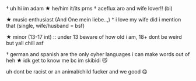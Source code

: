 † uh hi im adam
★ he/him it/its prns
† aceflux aro and wife lover!! (bi)

★ music enthusiast (And One mein liebe..,)
† i love my wife did i mention that (single, wife/husband = bsf)

★ minor (13-17 int)
:: under 13 beware of how old i am, 18+ dont be weird but yall chill asf

† german and spanish are the only oyher languages i can make words out of heh
★ idk get to know me bc im skibidi 😼

uh dont be racist or an animal/child fucker and we good 😋
